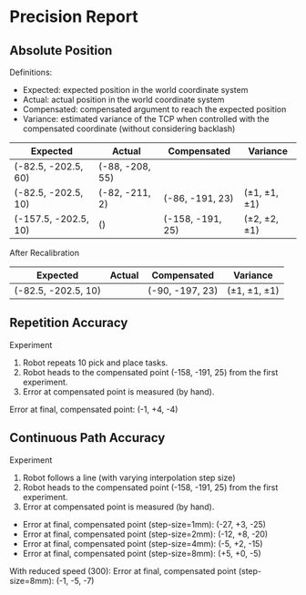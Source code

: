 # Precision Report

## Absolute Position

Definitions:

- Expected: expected position in the world coordinate system
- Actual: actual position in the world coordinate system
- Compensated: compensated argument to reach the expected position
- Variance: estimated variance of the TCP when controlled with the compensated coordinate (without considering backlash)

| Expected             | Actual          | Compensated      | Variance     |
| -------------------- | --------------- | ---------------- | ------------ |
| (-82.5, -202.5, 60)  | (-88, -208, 55) |                  |              |
| (-82.5, -202.5, 10)  | (-82, -211, 2)  | (-86, -191, 23)  | (±1, ±1, ±1) |
| (-157.5, -202.5, 10) | ()              | (-158, -191, 25) | (±2, ±2, ±1) |

After Recalibration

| Expected            | Actual | Compensated     | Variance     |
| ------------------- | ------ | --------------- | ------------ |
| (-82.5, -202.5, 10) |        | (-90, -197, 23) | (±1, ±1, ±1) |

## Repetition Accuracy

Experiment

1. Robot repeats 10 pick and place tasks.
2. Robot heads to the compensated point (-158, -191, 25) from the first experiment.
3. Error at compensated point is measured (by hand).

Error at final, compensated point: (-1, +4, -4)

## Continuous Path Accuracy

Experiment

1. Robot follows a line (with varying interpolation step size)
2. Robot heads to the compensated point (-158, -191, 25) from the first experiment.
3. Error at compensated point is measured (by hand).

- Error at final, compensated point (step-size=1mm): (-27, +3, -25)
- Error at final, compensated point (step-size=2mm): (-12, +8, -20)
- Error at final, compensated point (step-size=4mm): (-5, +2, -15)
- Error at final, compensated point (step-size=8mm): (+5, +0, -5)

With reduced speed (300):
Error at final, compensated point (step-size=8mm): (-1, -5, -7)
